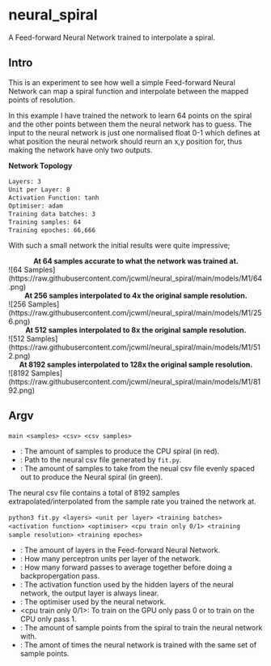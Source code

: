 # neural_spiral
A Feed-forward Neural Network trained to interpolate a spiral.

## Intro
This is an experiment to see how well a simple Feed-forward Neural Network can map a spiral function and interpolate between the mapped points of resolution.

In this example I have trained the network to learn 64 points on the spiral and the other points between them the neural network has to guess. The input to the neural network is just one normalised float 0-1 which defines at what position the neural network should reurn an x,y position for, thus making the network have only two outputs.

**Network Topology**
```
Layers: 3
Unit per Layer: 8
Activation Function: tanh
Optimiser: adam
Training data batches: 3
Training samples: 64
Training epoches: 66,666
```

With such a small network the initial results were quite impressive;

<center><b>At 64 samples accurate to what the network was trained at.</b></center>
![64 Samples](https://raw.githubusercontent.com/jcwml/neural_spiral/main/models/M1/64.png)

<center><b>At 256 samples interpolated to 4x the original sample resolution.</b></center>
![256 Samples](https://raw.githubusercontent.com/jcwml/neural_spiral/main/models/M1/256.png)

<center><b>At 512 samples interpolated to 8x the original sample resolution.</b></center>
![512 Samples](https://raw.githubusercontent.com/jcwml/neural_spiral/main/models/M1/512.png)

<center><b>At 8192 samples interpolated to 128x the original sample resolution.</b></center>
![8192 Samples](https://raw.githubusercontent.com/jcwml/neural_spiral/main/models/M1/8192.png)

## Argv

`main <samples> <csv> <csv samples>`
- <samples>: The amount of samples to produce the CPU spiral (in red).
- <csv>: Path to the neural csv file generated by `fit.py`.
- <csv samples>: The amount of samples to take from the neual csv file evenly spaced out to produce the Neural spiral (in green).
  
The neural csv file contains a total of 8192 samples extrapolated/interpolated from the sample rate you trained the network at.

`python3 fit.py <layers> <unit per layer> <training batches> <activation function> <optimiser> <cpu train only 0/1> <training sample resolution> <training epoches>`
- <layers>: The amount of layers in the Feed-forward Neural Network.
- <unit per layer>: How many perceptron units per layer of the network.
- <training batches>: How many forward passes to average together before doing a backpropergation pass.
- <activation function>: The activation function used by the hidden layers of the neural network, the output layer is always linear.
- <optimiser>: The optimiser used by the neural network.
- <cpu train only 0/1>: To train on the GPU only pass 0 or to train on the CPU only pass 1.
- <training sample resolution>: The amount of sample points from the spiral to train the neural network with.
- <training epoches>: The amont of times the neural network is trained with the same set of sample points.


